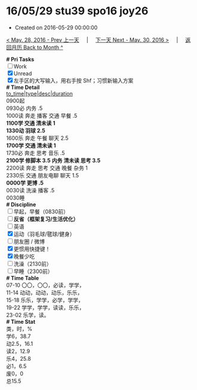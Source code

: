 # 16/05/29 stu39 spo16 joy26

- Created on 2016-05-29 00:00:00

[< May. 28, 2016 - Prev 上一天](/_archived/lifelogs/2016/05/d28.md) &nbsp; &nbsp; | &nbsp; &nbsp; [下一天 Next - May. 30, 2016 >](/_archived/lifelogs/2016/05/d30.md) &nbsp; &nbsp; |  &nbsp; &nbsp; [返回月历 Back to Month ^](/_archived/lifelogs/2016/05/index.md)
<br/><div><b># Pri Tasks</b></div><div><input type="checkbox"/>Work</div><div><input checked="true" type="checkbox"/>Unread</div><div><input checked="true" type="checkbox"/>左手区的大写输入，用右手按 Shf；习惯新输入方案</div><div><b># Time Detail</b></div><div><u>to_time|type|desc|duration</u></div><div>0900起</div><div>0930必 内务 .5</div><div>1000读 奔走 播客 交通 早餐 .5</div><div><b>1100学 交通 清未读 1</b></div><div><b>1330动 羽球 2.5</b></div><div>1600乐 奔走 午餐 聊天 2.5</div><div><b>1700学 交通 清未读 1</b></div><div>1730必 奔走 思考 音乐 .5</div><div><b>2100学 修脚本 3.5</b> <b>内务 清未读 思考 3.5</b></div><div>2200读 奔走 思考 交通 晚餐 杂务 1</div><div>2330乐 交通 朋友电聊 聊天 1.5</div><div><b>0000学 更博 .5</b></div><div>0030读 洗澡 播客 .5</div><div>0030睡</div><div><b># Discipline</b></div><div><input type="checkbox"/>早起，早餐（0830前）</div><div><b><input type="checkbox"/></b><b>反省（框架复习/生活优化）</b></div><div><input type="checkbox"/>英语</div><div><input checked="true" type="checkbox"/>运动（羽毛球/毽球/健身）</div><div><input type="checkbox"/>朋友圈 / 微博</div><div><input checked="true" type="checkbox"/>更惯用快捷键！</div><div><input checked="true" type="checkbox"/>晚餐少吃</div><div><input type="checkbox"/>洗澡（2130前）</div><div><input type="checkbox"/>早睡（2300前）</div><div><b># Time Table</b></div><div>07-10 〇〇，〇〇，必读，学学，</div><div>11-14 动动，动动，动乐，乐乐，</div><div>15-18 乐乐，学学，必学，学学，</div><div>19-22 学学，学学，读读，乐乐，</div><div>23-02 乐学，读。</div><div><b># Time Stat</b></div><div>类，时，%</div><div>学6，38.7</div><div>动2.5，16.1</div><div>读2，12.9</div><div>乐4，25.8</div><div>必1，6.5</div><div>废0，0</div><div>总15.5</div>
